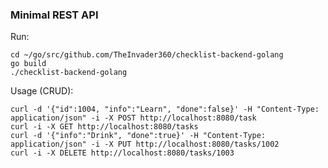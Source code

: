 ### Minimal REST API

Run:

    cd ~/go/src/github.com/TheInvader360/checklist-backend-golang
    go build
    ./checklist-backend-golang

Usage (CRUD):

    curl -d '{"id":1004, "info":"Learn", "done":false}' -H "Content-Type: application/json" -i -X POST http://localhost:8080/task
    curl -i -X GET http://localhost:8080/tasks
    curl -d '{"info":"Drink", "done":true}' -H "Content-Type: application/json" -i -X PUT http://localhost:8080/tasks/1002
    curl -i -X DELETE http://localhost:8080/tasks/1003
